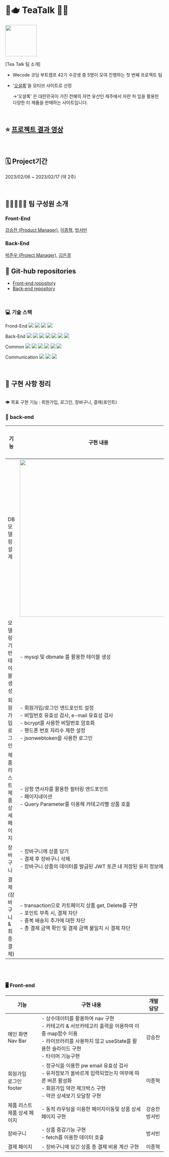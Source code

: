 # 🌳🫖 TeaTalk 🍃🍵

<img src = "https://cdn-icons-png.flaticon.com/512/5303/5303997.png" width = "100" height = "100">


[Tea Talk 팀 소개]
- Wecode 코딩 부트캠프 42기 수강생 중 5명이 모여 진행하는 첫 번째 프로젝트 팀
- '[오설록](https://www.osulloc.com/kr/ko)'을 모티브 사이트로 선정

  →'오설록' 은 대한민국이 가진 천혜의 자연 유산인 제주에서 자란 차 잎을 활용한 다양한 티 제품을 판매하는 사이트입니다.

<br>

## ⭐️ [프로젝트 결과 영상](https://youtu.be/LW9Ws-q5GtY)

<br>

## 🗓 Project기간

2023/02/06 ~ 2023/02/17 (약 2주)

<br>

## 👩‍👧👨‍👨‍👦 팀 구성원 소개

### Front-End

[강승찬 (Product Manager)](https://github.com/seungchannn), [이종혁](https://github.com/HYUK9086), [방서빈](https://github.com/seobinbang7)

### Back-End

[박준우 (Project Manager)](https://github.com/Indobobusang), [김은경](https://github.com/Silver-bell11)

## 📒 Git-hub repositories

- [Front-end ropository](https://github.com/wecode-bootcamp-korea/42-1st-TeaTalk-frontend)
- [Back-end repository](https://github.com/wecode-bootcamp-korea/42-1st-TeaTalk-backend)

<br>

### 💻 기술 스택

Frond-End
<img src="https://img.shields.io/badge/Javscript-F7DF1E?style=flat&amp;logo=javascript&amp;logoColor=white">
<img src="https://img.shields.io/badge/React.js-61DAFB?style=flat&amp;logo=React&amp;logoColor=white">
<img src="https://img.shields.io/badge/sass-CC6699?style=flat&amp;logo=sass&amp;logoColor=white">
<img src="https://img.shields.io/badge/React Router-CA4245?style=flat&amp;logo=ReactRouter&amp;logoColor=white">

Back-End
<img src="https://img.shields.io/badge/Node.js-339933?style=flat&amp;logo=Node.js&amp;logoColor=white">
<img src="https://img.shields.io/badge/Nodemon-76D04B?style=flat&amp;logo=Nodemon&amp;logoColor=white">
<img src="https://img.shields.io/badge/Express-000000?style=flat&amp;logo=Express&amp;logoColor=white">
<img src="https://img.shields.io/badge/MySQL-4479A1?style=flat&amp;logo=MySQL&amp;logoColor=white">
<img src="https://img.shields.io/badge/JWT-CC6699?style=flat&amp;logo=JSON&amp;logoColor=white">
<img src="https://img.shields.io/badge/Dbmate-009DC7?style=flat&amp;logo=Bcrypt&amp;logoColor=white">
<img src="https://img.shields.io/badge/Bcrypt-CA424?style=flat&amp;logo=Bcrypt&amp;logoColor=white">

Common
<img src="https://img.shields.io/badge/Git-F05032?style=flat&amp;logo=Git&amp;logoColor=white">
<img src="https://img.shields.io/badge/GitHub-181717?style=flat&amp;logo=GitHub&amp;logoColor=white">
<img src="https://img.shields.io/badge/Prettier-F7B93E?style=flat&amp;logo=prettier&amp;logoColor=white">
<img src="https://img.shields.io/badge/RestfulAPI-F7533E?style=flat&amp;logo=RestfulAPII&amp;logoColor=white">
<img src="https://img.shields.io/badge/VSCode-007ACC?style=flat&amp;logo=Visual Studio Code&amp;logoColor=white">
<img src="https://img.shields.io/badge/Postman-FF6C37?style=flat&amp;logo=Postman Code&amp;logoColor=white">

Communication
<img src="https://img.shields.io/badge/Slack-4A154B?style=flat&amp;logo=Slack&amp;logoColor=white">
<img src="https://img.shields.io/badge/Trello-0052CC?style=flat&amp;logo=Trello&amp;logoColor=white">
<img src="https://img.shields.io/badge/Notion-000000?style=flat&amp;logo=Notion&amp;logoColor=white">

<br>

## 🧩 구현 사항 정리

<br>
👁️ 목표 구현 기능 : 회원가입, 로그인, 장바구니, 결제(포인트)

<br>

### 💾 back-end

| 기능                              | 구현 내용                                                                                                                                                                                        | 개발 담당          |
| --------------------------------- | ------------------------------------------------------------------------------------------------------------------------------------------------------------------------------------------------ | ------------------ |
| DB 모델링 설계                    | <img src="https://user-images.githubusercontent.com/112492840/219868842-940f5974-cc6d-4181-a4f4-c35c457446b5.png" width = "500">                                                                                                                           | 박준우 <br> 김은경 |
| 모델링 기반 테이블 생성           | - mysql 및 dbmate 를 활용한 테이블 생성                                                                                                                                                          | 박준우             |
| 회원가입 <br> 로그인              | - 회원가입/로그인 엔드포인트 설정 <br> - 비밀번호 유효성 검사, e-mail 유효성 검사 <br> - bcrypt를 사용한 비밀번호 암호화 <br> - 핸드폰 번호 자리수 제한 설정 <br> - jsonwebtoken을 사용한 로그인 | 김은경             |
| 제품 리스트 <br> 제품 상세 페이지 | - 삼항 연사자를 활용한 필터링 엔드포인트 <br> - 페이지네이션 <br> - Query Parameter를 이용해 카테고리별 상품 호출                                                                                | 박준우             |
| 장바구니                          | - 장바구니에 상품 담기 <br> - 결제 후 장바구니 삭제 <br> - 장바구니 상품의 데이터를 발급된 JWT 토큰 내 저장된 유저 정보에 저장                                                                   | 박준우             |
| 결제 (장바구니 & 최종결제)        | - transaction으로 카트페이지 상품 get, Delete를 구현 <br> - 포인트 부족 시, 결제 차단 <br> - 중복 배송지 추가에 대한 차단 <br> - 총 결제 금액 확인 및 결제 금액 불일치 시 결제 차단              | 김은경             |

<br>
<br>

### 🖥️ Front-end

| 기능                              | 구현 내용                                                                                                                                                                                  | 개발 담당          |
| --------------------------------- | ------------------------------------------------------------------------------------------------------------------------------------------------------------------------------------------ | ------------------ |
| 메인 화면<br>Nav Bar              | - 상수데이터를 활용하여 nav 구현 <br> - 카테고리 & 서브카테고리 출력을 이용하여 이중 map함수 이용 <br> - 라이브러리를 사용하지 않고 useState를 활용한 슬라이드 구현 <br> - 타이머 기능구현 | 강승찬             |
| 회원가입 <br> 로그인 <br> footer  | - 정규식을 이용한 pw email 유효성 검사 <br> - 유저정보가 올바르게 입력되었는지 여부에 따른 버픈 활성화 <br> - 회원가입 약관 체크박스 구현 <br> - 약관 상세보기 모달창 구현                 | 이종혁             |
| 제품 리스트 <br> 제품 상세 페이지 | - 동적 라우팅을 이용한 페이지이동및 상품 상세페이지 구현                                                                                                                                   | 강승찬 <br> 방서빈 |
| 장바구니                          | - 상품 증감기능 구현 <br> - fetch를 이용한 데이터 호출                                                                                                                                     | 방서빈             |
| 결제 페이지                       | - 장바구니에 담긴 상품 총 결제 비용 계산 구현                                                                                                                                              | 이종혁             |
